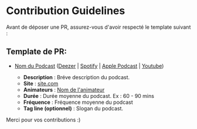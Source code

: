 # Contribution Guidelines

Avant de déposer une PR, assurez-vous d'avoir respecté le template suivant :

## Template de PR:

* [Nom du Podcast](https://www.site.com/) ([Deezer](https://www.deezer.com/podcast) | [Spotify](https://open.spotify.com/podcast) | [Apple Podcast](https://podcasts.apple.com/fr/podcast) | [Youtube](https://www.youtube.com/podcasts))

  * **Description** : Bréve description du podcast.
  * **Site** : [site.com](https://www.site.com)
  * **Animateurs** : [Nom de l'animateur](https://twitter.com/pseudo)
  * **Durée** : Durée moyenne du podcast. Ex : 60 - 90 mins
  * **Fréquence** : Fréquence moyenne du podcast
  * **Tag line (optionnel)** : Slogan du podcast.

Merci pour vos contributions :)